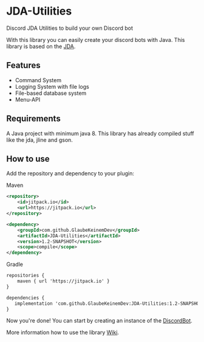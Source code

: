 # JDA-Utilities
Discord JDA Utilities to build your own Discord bot

With this library you can easily create your discord bots with Java. This library is based on the [JDA](https://github.com/DV8FromTheWorld/JDA). 

## Features
- Command System
- Logging System with file logs
- File-based database system
- Menu-API

## Requirements
A Java project with minimum java 8. This library has already compiled stuff like the jda, jline and gson.

## How to use
Add the repository and dependency to your plugin:

Maven
```xml
<repository>
    <id>jitpack.io</id>
    <url>https://jitpack.io</url>
</repository>

<dependency>
    <groupId>com.github.GlaubeKeinemDev</groupId>
    <artifactId>JDA-Utilities</artifactId>
    <version>1.2-SNAPSHOT</version>
    <scope>compile</scope>
</dependency>
```

Gradle
```xml
repositories {
	maven { url 'https://jitpack.io' }
}

dependencies {
   implementation 'com.github.GlaubeKeinemDev:JDA-Utilities:1.2-SNAPSHOT'
}
```

Now you're done! You can start by creating an instance of the 
[DiscordBot](https://github.com/GlaubeKeinemDev/JDA-Utilities/blob/master/src/main/java/de/glaubekeinemdev/discordutilities/DiscordBot.java).

More information how to use the library
[Wiki](https://github.com/GlaubeKeinemDev/JDA-Utilities/wiki).
